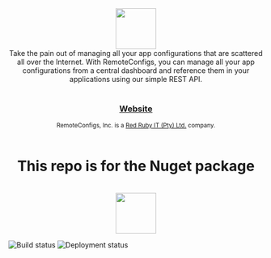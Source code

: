 <img src="https://remoteconfigs.com/app/images/logo.svg" style="display: block; margin-left: auto; margin-right: auto; height: 80px; color: #BF2026;"/>
<div align="center">
  Take the pain out of managing all your app configurations that are scattered all over the Internet. With RemoteConfigs, you can manage all your app configurations from a central dashboard and reference them in your applications using our simple REST API.
</div>

<br />

<div align="center">
  <h3>
    <a href="https://remoteconfigs.com">
      Website
    </a>
  </h3>
</div>

<div align="center">
  <sub>RemoteConfigs, Inc. is a <a href="http://redrubyit.co.za">Red Ruby IT (Pty) Ltd.</a> company.</sub>
</div>

<br>

<div align="center">
  <h1>This repo is for the Nuget package</h1>
</div>

<br>

<img src="https://www.nuget.org/Content/gallery/img/logo-header.svg" style="display: block; margin-left: auto; margin-right: auto; height: 80px; color: #BF2026;"/>

![Build status](https://redrubyit.visualstudio.com/RemoteConfigs/_apis/build/status/RemoteConfigs.Nuget%20-%20Production)
![Deployment status](https://redrubyit.vsrm.visualstudio.com/_apis/public/Release/badge/5bf414cb-f023-4c36-aba0-c3af1dc61ea1/4/5)
